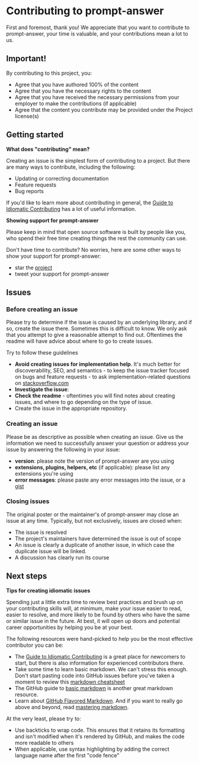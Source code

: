 # Contributing to prompt-answer

First and foremost, thank you! We appreciate that you want to contribute to prompt-answer, your time is valuable, and your contributions mean a lot to us.

## Important!

By contributing to this project, you:

* Agree that you have authored 100% of the content
* Agree that you have the necessary rights to the content
* Agree that you have received the necessary permissions from your employer to make the contributions (if applicable)
* Agree that the content you contribute may be provided under the Project license(s)

## Getting started

**What does "contributing" mean?**

Creating an issue is the simplest form of contributing to a project. But there are many ways to contribute, including the following:

- Updating or correcting documentation
- Feature requests
- Bug reports

If you'd like to learn more about contributing in general, the [Guide to Idiomatic Contributing](https://github.com/jonschlinkert/idiomatic-contributing) has a lot of useful information.

**Showing support for prompt-answer**

Please keep in mind that open source software is built by people like you, who spend their free time creating things the rest the community can use.

Don't have time to contribute? No worries, here are some other ways to show your support for prompt-answer:

- star the [project](https://github.com/jonschlinkert/prompt-answer)
- tweet your support for prompt-answer

## Issues

### Before creating an issue

Please try to determine if the issue is caused by an underlying library, and if so, create the issue there. Sometimes this is difficult to know. We only ask that you attempt to give a reasonable attempt to find out. Oftentimes the readme will have advice about where to go to create issues.

Try to follow these guidelines

- **Avoid creating issues for implementation help**. It's much better for discoverability, SEO, and semantics - to keep the issue tracker focused on bugs and feature requests - to ask implementation-related questions on [stackoverflow.com][so]
- **Investigate the issue**:
- **Check the readme** - oftentimes you will find notes about creating issues, and where to go depending on the type of issue.
- Create the issue in the appropriate repository.

### Creating an issue

Please be as descriptive as possible when creating an issue. Give us the information we need to successfully answer your question or address your issue by answering the following in your issue:

- **version**: please note the version of prompt-answer are you using
- **extensions, plugins, helpers, etc** (if applicable): please list any extensions you're using
- **error messages**: please paste any error messages into the issue, or a [gist](https://gist.github.com/)

### Closing issues

The original poster or the maintainer's of prompt-answer may close an issue at any time. Typically, but not exclusively, issues are closed when:

- The issue is resolved
- The project's maintainers have determined the issue is out of scope
- An issue is clearly a duplicate of another issue, in which case the duplicate issue will be linked.
- A discussion has clearly run its course


## Next steps

**Tips for creating idiomatic issues**

Spending just a little extra time to review best practices and brush up on your contributing skills will, at minimum, make your issue easier to read, easier to resolve, and more likely to be found by others who have the same or similar issue in the future. At best, it will open up doors and potential career opportunities by helping you be at your best.

The following resources were hand-picked to help you be the most effective contributor you can be:

- The [Guide to Idiomatic Contributing](https://github.com/jonschlinkert/idiomatic-contributing) is a great place for newcomers to start, but there is also information for experienced contributors there.
- Take some time to learn basic markdown. We can't stress this enough. Don't start pasting code into GitHub issues before you've taken a moment to review this [markdown cheatsheet](https://gist.github.com/jonschlinkert/5854601)
- The GitHub guide to [basic markdown](https://help.github.com/articles/markdown-basics/) is another great markdown resource.
- Learn about [GitHub Flavored Markdown](https://help.github.com/articles/github-flavored-markdown/). And if you want to really go above and beyond, read [mastering markdown](https://guides.github.com/features/mastering-markdown/).

At the very least, please try to:

- Use backticks to wrap code. This ensures that it retains its formatting and isn't modified when it's rendered by GitHub, and makes the code more readable to others
- When applicable, use syntax highlighting by adding the correct language name after the first "code fence"


[so]: http://stackoverflow.com/questions/tagged/prompt-answer
